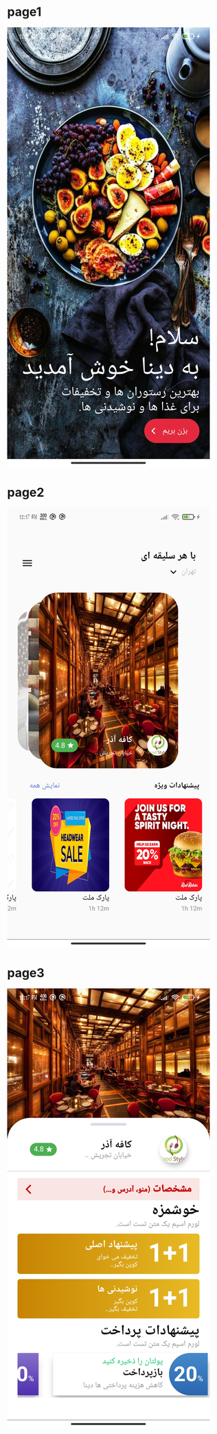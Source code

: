 # page1
 ![alt text](https://github.com/nothilsevsaf/speedcode/blob/main/lib/food2RTL/food2RTL1.jpg?raw=true)
# page2
 ![alt text](https://github.com/nothilsevsaf/speedcode/blob/main/lib/food2RTL/food2RTL2.jpg?raw=true)
# page3
 ![alt text](https://github.com/nothilsevsaf/speedcode/blob/main/lib/food2RTL/food2RTL3.jpg?raw=true)
